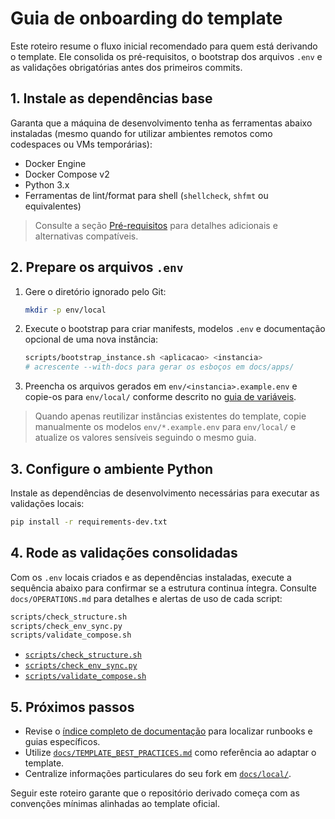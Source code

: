 # Guia de onboarding do template

Este roteiro resume o fluxo inicial recomendado para quem está derivando o template. Ele consolida os pré-requisitos, o bootstrap dos arquivos `.env` e as validações obrigatórias antes dos primeiros commits.

## 1. Instale as dependências base

Garanta que a máquina de desenvolvimento tenha as ferramentas abaixo instaladas (mesmo quando for utilizar ambientes remotos como codespaces ou VMs temporárias):

- Docker Engine
- Docker Compose v2
- Python 3.x
- Ferramentas de lint/format para shell (`shellcheck`, `shfmt` ou equivalentes)

> Consulte a seção [Pré-requisitos](../README.md#pré-requisitos) para detalhes adicionais e alternativas compatíveis.

## 2. Prepare os arquivos `.env`

1. Gere o diretório ignorado pelo Git:
   ```bash
   mkdir -p env/local
   ```
2. Execute o bootstrap para criar manifests, modelos `.env` e documentação opcional de uma nova instância:
   ```bash
   scripts/bootstrap_instance.sh <aplicacao> <instancia>
   # acrescente --with-docs para gerar os esboços em docs/apps/
   ```
3. Preencha os arquivos gerados em `env/<instancia>.example.env` e copie-os para `env/local/` conforme descrito no [guia de variáveis](../env/README.md#como-gerar-arquivos-locais).

> Quando apenas reutilizar instâncias existentes do template, copie manualmente os modelos `env/*.example.env` para `env/local/` e atualize os valores sensíveis seguindo o mesmo guia.

## 3. Configure o ambiente Python

Instale as dependências de desenvolvimento necessárias para executar as validações locais:

```bash
pip install -r requirements-dev.txt
```

## 4. Rode as validações consolidadas

Com os `.env` locais criados e as dependências instaladas, execute a sequência abaixo para confirmar se a estrutura continua íntegra. Consulte `docs/OPERATIONS.md` para detalhes e alertas de uso de cada script:

```bash
scripts/check_structure.sh
scripts/check_env_sync.py
scripts/validate_compose.sh
```

- [`scripts/check_structure.sh`](./OPERATIONS.md#scriptscheck_structuresh)
- [`scripts/check_env_sync.py`](./OPERATIONS.md#scriptscheck_env_syncpy)
- [`scripts/validate_compose.sh`](./OPERATIONS.md#scriptsvalidate_composesh)

## 5. Próximos passos

- Revise o [índice completo de documentação](./README.md) para localizar runbooks e guias específicos.
- Utilize [`docs/TEMPLATE_BEST_PRACTICES.md`](./TEMPLATE_BEST_PRACTICES.md) como referência ao adaptar o template.
- Centralize informações particulares do seu fork em [`docs/local/`](./local/README.md).

Seguir este roteiro garante que o repositório derivado começa com as convenções mínimas alinhadas ao template oficial.
